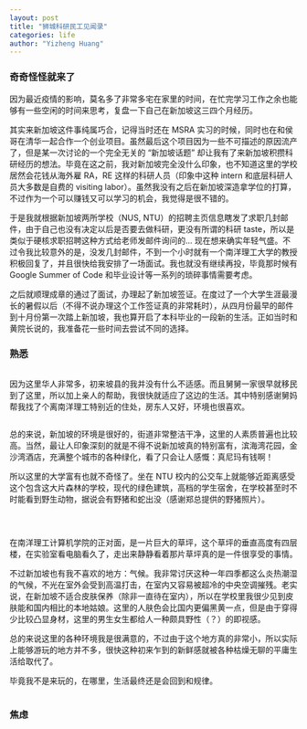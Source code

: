 ```yaml
---
layout: post
title: "狮城科研民工见闻录"
categories: life
author: "Yizheng Huang"
---
```



### 奇奇怪怪就来了

因为最近疫情的影响，莫名多了非常多宅在家里的时间，在忙完学习工作之余也能够有一些空闲的时间来思考，复盘一下自己在新加坡这三四个月经历。

其实来新加坡这件事纯属巧合，记得当时还在 MSRA 实习的时候，同时也在和侯哥在清华一起合作一个创业项目。虽然最后这个项目因为一些不可描述的原因流产了，但是某一次讨论的一个完全无关的 “新加坡话题” 却让我有了来新加坡积攒科研经历的想法。毕竟在这之前，我对新加坡完全没什么印象，也不知道这里的学校居然会花钱从海外雇 RA，RE 这样的科研人员（印象中这种 intern 和底层科研人员大多数是自费的 visiting labor）。虽然我没有之后在新加坡深造拿学位的打算，不过作为一个可以赚钱又可以学习的机会，我觉得是很不错的。

于是我就根据新加坡两所学校（NUS, NTU）的招聘主页信息瞎发了求职几封邮件，由于自己也没有决定以后是否要去做科研，更没有所谓的科研 taste，所以是类似于硬核求职招聘这种方式给老师发邮件询问的... 现在想来确实年轻气盛。不过令我比较意外的是，没发几封邮件，不到一个小时就有一个南洋理工大学的教授积极回复了，并且很快给我安排了一场面试。我也就没有继续再投，毕竟那时候有 Google Summer of Code 和毕业设计等一系列的琐碎事情需要考虑。

之后就顺理成章的通过了面试，办理起了新加坡签证。在度过了一个大学生涯最漫长的暑假以后（不得不说办理这个工作签证真的非常耗时），从四月份最早的邮件到十月份第一次踏上新加坡，我也算开启了本科毕业的一段新的生活。正如当时和黄院长说的，我准备花一些时间去尝试不同的选择。

### 熟悉

![]()

因为这里华人非常多，初来坡县的我并没有什么不适感。而且舅舅一家很早就移民到了这里，所以加上亲人的帮助，我很快就适应了这边的生活。其中特别感谢舅妈帮我找了个离南洋理工特别近的住处，房东人又好，环境也很喜欢。

![]()

总的来说，新加坡的环境是很好的，街道非常整洁干净，这里的人素质普遍也比较高。当然，最让人印象深刻的就是不得不说新加坡真的特别富有，滨海湾花园，金沙湾酒店，充满整个城市的各种绿化，看了只会让人感慨：真尼玛有钱啊！

所以这里的大学富有也就不奇怪了。坐在 NTU 校内的公交车上就能够近距离感受这个包含这大片森林的学校，现代的绿色建筑，高档的学生宿舍，在学校甚至时不时能看到野生动物，据说会有野猪和蛇出没（感谢郑总提供的野猪照片）。

![]()

![]()

![]()

在南洋理工计算机学院的正对面，是一片巨大的草坪，这个草坪的垂直高度有四层楼，在实验室看电脑看久了，走出来静静看着那片草坪真的是一件很享受的事情。

不过新加坡也有我不喜欢的地方：气候。我非常讨厌这种一年四季都这么炎热潮湿的气候，不光在室外会受到高温打击，在室内又容易被超冷的中央空调摧残。老实说，在新加坡不适合皮肤保养（除非一直待在室内），所以在学校里我很少见到皮肤能和国内相比的本地姑娘。这里的人肤色会比国内更偏黑黄一点，但是由于穿得少比较凸显身材，这里的男生女生都给人一种颇具野性（？）的即视感。

总的来说这里的各种环境我是很满意的，不过由于这个地方真的非常小，所以实际上能够游玩的地方并不多，很快这种初来乍到的新鲜感就被各种枯燥无聊的平庸生活给取代了。

毕竟我不是来玩的，在哪里，生活最终还是会回到和规律。

![]()

### 焦虑








